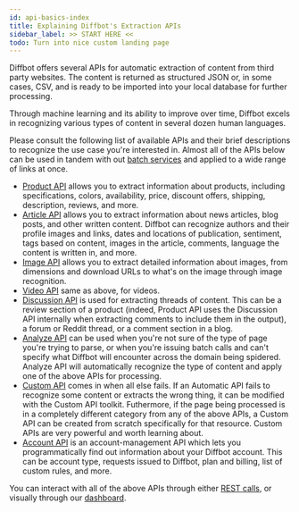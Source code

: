 ```yaml
---
id: api-basics-index
title: Explaining Diffbot's Extraction APIs
sidebar_label: >> START HERE <<
todo: Turn into nice custom landing page
---
```


Diffbot offers several APIs for automatic extraction of content from third party websites. The content is returned as structured JSON or, in some cases, CSV, and is ready to be imported into your local database for further processing.

Through machine learning and its ability to improve over time, Diffbot excels in recognizing various types of content in several dozen human languages.

Please consult the following list of available APIs and their brief descriptions to recognize the use case you're interested in. Almost all of the APIs below can be used in tandem with out [batch services](cb-basics-index) and applied to a wide range of links at once.

- [Product API](api-basics-product) allows you to extract information about products, including specifications, colors, availability, price, discount offers, shipping, description, reviews, and more.
- [Article API](api-basics-article) allows you to extract information about news articles, blog posts, and other written content. Diffbot can recognize authors and their profile images and links, dates and locations of publication, sentiment, tags based on content, images in the article, comments, language the content is written in, and more.
- [Image API](api-basics-image) allows you to extract detailed information about images, from dimensions and download URLs to what's on the image through image recognition.
- [Video API](api-basics-video) same as above, for videos.
- [Discussion API](api-basics-discussion) is used for extracting threads of content. This can be a review section of a product (indeed, Product API uses the Discussion API internally when extracting comments to include them in the output), a forum or Reddit thread, or a comment section in a blog.
- [Analyze API](api-basics-analyze) can be used when you're not sure of the type of page you're trying to parse, or when you're issuing batch calls and can't specify what Diffbot will encounter across the domain being spidered. Analyze API will automatically recognize the type of content and apply one of the above APIs for processing.
- [Custom API](api-basics-custom) comes in when all else fails. If an Automatic API fails to recognize some content or extracts the wrong thing, it can be modified with the Custom API toolkit. Futhermore, if the page being processed is in a completely different category from any of the above APIs, a Custom API can be created from scratch specifically for that resource. Custom APIs are very powerful and worth learning about.
- [Account API](api-basics-account) is an account-management API which lets you programmatically find out information about your Diffbot account. This can be account type, requests issued to Diffbot, plan and billing, list of custom rules, and more.

You can interact with all of the above APIs through either [REST calls](api-intro), or visually through our [dashboard](tutorials-new-dashboard).
